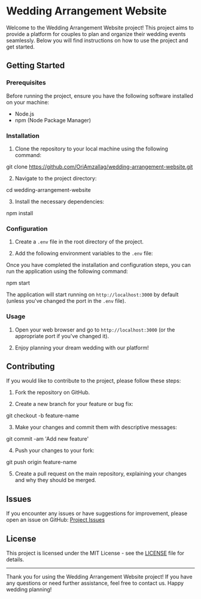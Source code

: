 # Wedding Arrangement Website

Welcome to the Wedding Arrangement Website project! This project aims to provide a platform for couples to plan and organize their wedding events seamlessly. Below you will find instructions on how to use the project and get started.

## Getting Started

### Prerequisites

Before running the project, ensure you have the following software installed on your machine:

- Node.js
- npm (Node Package Manager)

### Installation

1. Clone the repository to your local machine using the following command:

git clone https://github.com/OriAmzallag/wedding-arrangement-website.git

2. Navigate to the project directory:

cd wedding-arrangement-website

3. Install the necessary dependencies:

npm install


### Configuration

1. Create a `.env` file in the root directory of the project.

2. Add the following environment variables to the `.env` file:

Once you have completed the installation and configuration steps, you can run the application using the following command:

npm start

The application will start running on `http://localhost:3000` by default (unless you've changed the port in the `.env` file).

### Usage

1. Open your web browser and go to `http://localhost:3000` (or the appropriate port if you've changed it).


4. Enjoy planning your dream wedding with our platform!

## Contributing

If you would like to contribute to the project, please follow these steps:

1. Fork the repository on GitHub.

2. Create a new branch for your feature or bug fix:

git checkout -b feature-name

3. Make your changes and commit them with descriptive messages:

git commit -am 'Add new feature'

4. Push your changes to your fork:

git push origin feature-name

5. Create a pull request on the main repository, explaining your changes and why they should be merged.

## Issues

If you encounter any issues or have suggestions for improvement, please open an issue on GitHub: [Project Issues](https://github.com/your-username/wedding-arrangement-website/issues)

## License

This project is licensed under the MIT License - see the [LICENSE](LICENSE) file for details.

---

Thank you for using the Wedding Arrangement Website project! If you have any questions or need further assistance, feel free to contact us. Happy wedding planning!
